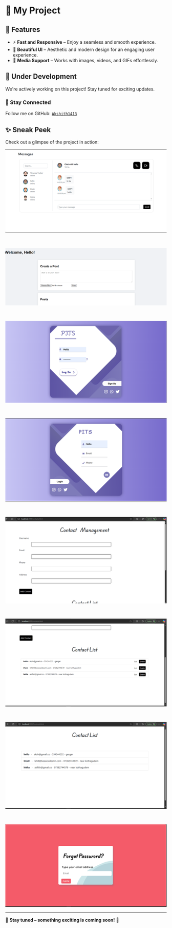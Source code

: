 # 🚀 My Project  

## 🌟 Features  
- ⚡ **Fast and Responsive** – Enjoy a seamless and smooth experience.  
- 🎨 **Beautiful UI** – Aesthetic and modern design for an engaging user experience.  
- 📸 **Media Support** – Works with images, videos, and GIFs effortlessly.  

## 🚧 Under Development  
We're actively working on this project! Stay tuned for exciting updates.  

### 🔔 Stay Connected  
Follow me on GitHub: [`Akshith1413`](https://github.com/Akshith1413)  

## ✨ Sneak Peek  
Check out a glimpse of the project in action:  

![App Screenshot](pics/Screenshot.png)  

&nbsp;  

![App Screenshot](pics/Screenshot1.png)  

&nbsp;  

![App Screenshot](pics/Screenshot2.png)  

&nbsp;  

![App Screenshot](pics/Screenshot3.png)  

&nbsp;  

![App Screenshot](pics/Screenshot4.png)  

&nbsp;  

![App Screenshot](pics/Screenshot5.png)  

&nbsp;  

![App Screenshot](pics/Screenshot6.png)  

&nbsp;  

![App Screenshot](pics/Screenshot7.png)  

---

📢 **Stay tuned – something exciting is coming soon!** 🚀  
